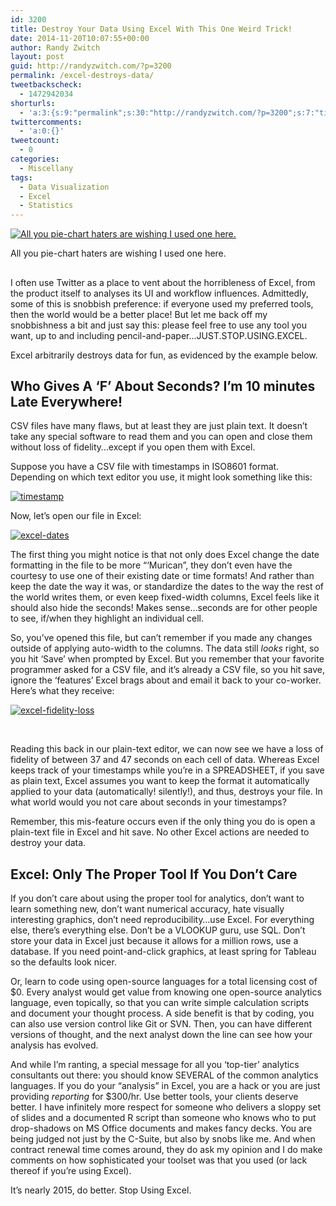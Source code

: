 ```yaml
---
id: 3200
title: Destroy Your Data Using Excel With This One Weird Trick!
date: 2014-11-20T10:07:55+00:00
author: Randy Zwitch
layout: post
guid: http://randyzwitch.com/?p=3200
permalink: /excel-destroys-data/
tweetbackscheck:
  - 1472942034
shorturls:
  - 'a:3:{s:9:"permalink";s:30:"http://randyzwitch.com/?p=3200";s:7:"tinyurl";s:26:"http://tinyurl.com/owunb8q";s:4:"isgd";s:19:"http://is.gd/p3mKbv";}'
twittercomments:
  - 'a:0:{}'
tweetcount:
  - 0
categories:
  - Miscellany
tags:
  - Data Visualization
  - Excel
  - Statistics
---
```

<div id="attachment_3201" style="width: 621px" class="wp-caption aligncenter">
  <a href="http://i1.wp.com/randyzwitch.com/wp-content/uploads/2014/11/pie-charts-are-better.png"><img class="size-full wp-image-3201" src="http://i1.wp.com/randyzwitch.com/wp-content/uploads/2014/11/pie-charts-are-better.png?fit=611%2C369" alt="All you pie-chart haters are wishing I used one here." srcset="http://i1.wp.com/randyzwitch.com/wp-content/uploads/2014/11/pie-charts-are-better.png?w=611 611w, http://i1.wp.com/randyzwitch.com/wp-content/uploads/2014/11/pie-charts-are-better.png?resize=150%2C90 150w, http://i1.wp.com/randyzwitch.com/wp-content/uploads/2014/11/pie-charts-are-better.png?resize=300%2C181 300w" sizes="(max-width: 611px) 100vw, 611px" data-recalc-dims="1" /></a>
  
  <p class="wp-caption-text">
    All you pie-chart haters are wishing I used one here.
  </p>
</div>

## 

I often use Twitter as a place to vent about the horribleness of Excel, from the product itself to analyses its UI and workflow influences. Admittedly, some of this is snobbish preference: if everyone used my preferred tools, then the world would be a better place! But let me back off my snobbishness a bit and just say this: please feel free to use any tool you want, up to and including pencil-and-paper&#8230;JUST.STOP.USING.EXCEL.
  

  


Excel arbitrarily destroys data for fun, as evidenced by the example below.

## Who Gives A &#8216;F&#8217; About Seconds? I&#8217;m 10 minutes Late Everywhere!

CSV files have many flaws, but at least they are just plain text. It doesn&#8217;t take any special software to read them and you can open and close them without loss of fidelity&#8230;except if you open them with Excel.

Suppose you have a CSV file with timestamps in ISO8601 format. Depending on which text editor you use, it might look something like this:

[<img class="aligncenter size-full wp-image-3209" src="http://i0.wp.com/randyzwitch.com/wp-content/uploads/2014/11/timestamp.png?fit=403%2C144" alt="timestamp" srcset="http://i0.wp.com/randyzwitch.com/wp-content/uploads/2014/11/timestamp.png?w=403 403w, http://i0.wp.com/randyzwitch.com/wp-content/uploads/2014/11/timestamp.png?resize=150%2C53 150w, http://i0.wp.com/randyzwitch.com/wp-content/uploads/2014/11/timestamp.png?resize=300%2C107 300w" sizes="(max-width: 403px) 100vw, 403px" data-recalc-dims="1" />](http://i0.wp.com/randyzwitch.com/wp-content/uploads/2014/11/timestamp.png)

Now, let&#8217;s open our file in Excel:

[<img class="aligncenter size-full wp-image-3211" src="http://i2.wp.com/randyzwitch.com/wp-content/uploads/2014/11/excel-dates.png?fit=972%2C543" alt="excel-dates" srcset="http://i2.wp.com/randyzwitch.com/wp-content/uploads/2014/11/excel-dates.png?w=972 972w, http://i2.wp.com/randyzwitch.com/wp-content/uploads/2014/11/excel-dates.png?resize=150%2C83 150w, http://i2.wp.com/randyzwitch.com/wp-content/uploads/2014/11/excel-dates.png?resize=300%2C167 300w" sizes="(max-width: 972px) 100vw, 972px" data-recalc-dims="1" />](http://i2.wp.com/randyzwitch.com/wp-content/uploads/2014/11/excel-dates.png)

The first thing you might notice is that not only does Excel change the date formatting in the file to be more &#8220;&#8216;Murican&#8221;, they don&#8217;t even have the courtesy to use one of their existing date or time formats! And rather than keep the date the way it was, or standardize the dates to the way the rest of the world writes them, or even keep fixed-width columns, Excel feels like it should also hide the seconds! Makes sense&#8230;seconds are for other people to see, if/when they highlight an individual cell.

So, you&#8217;ve opened this file, but can&#8217;t remember if you made any changes outside of applying auto-width to the columns. The data still _looks_ right, so you hit &#8216;Save&#8217; when prompted by Excel. But you remember that your favorite programmer asked for a CSV file, and it&#8217;s already a CSV file, so you hit save, ignore the &#8216;features&#8217; Excel brags about and email it back to your co-worker. Here&#8217;s what they receive:

[<img class="aligncenter size-full wp-image-3215" src="http://i1.wp.com/randyzwitch.com/wp-content/uploads/2014/11/excel-fidelity-loss.png?fit=353%2C143" alt="excel-fidelity-loss" srcset="http://i1.wp.com/randyzwitch.com/wp-content/uploads/2014/11/excel-fidelity-loss.png?w=353 353w, http://i1.wp.com/randyzwitch.com/wp-content/uploads/2014/11/excel-fidelity-loss.png?resize=150%2C60 150w, http://i1.wp.com/randyzwitch.com/wp-content/uploads/2014/11/excel-fidelity-loss.png?resize=300%2C121 300w" sizes="(max-width: 353px) 100vw, 353px" data-recalc-dims="1" />](http://i1.wp.com/randyzwitch.com/wp-content/uploads/2014/11/excel-fidelity-loss.png)

&nbsp;

Reading this back in our plain-text editor, we can now see we have a loss of fidelity of between 37 and 47 seconds on each cell of data. Whereas Excel keeps track of your timestamps while you&#8217;re in a SPREADSHEET, if you save as plain text, Excel assumes you want to keep the format it automatically applied to your data (automatically! silently!), and thus, destroys your file. In what world would you not care about seconds in your timestamps?

Remember, this mis-feature occurs even if the only thing you do is open a plain-text file in Excel and hit save. No other Excel actions are needed to destroy your data.

## Excel: Only The Proper Tool If You Don&#8217;t Care

If you don&#8217;t care about using the proper tool for analytics, don&#8217;t want to learn something new, don&#8217;t want numerical accuracy, hate visually interesting graphics, don&#8217;t need reproducibility&#8230;use Excel. For everything else, there&#8217;s everything else. Don&#8217;t be a VLOOKUP guru, use SQL. Don&#8217;t store your data in Excel just because it allows for a million rows, use a database. If you need point-and-click graphics, at least spring for Tableau so the defaults look nicer.

Or, learn to code using open-source languages for a total licensing cost of $0. Every analyst would get value from knowing one open-source analytics language, even topically, so that you can write simple calculation scripts and document your thought process. A side benefit is that by coding, you can also use version control like Git or SVN. Then, you can have different versions of thought, and the next analyst down the line can see how your analysis has evolved.

And while I&#8217;m ranting, a special message for all you &#8216;top-tier&#8217; analytics consultants out there: you should know SEVERAL of the common analytics languages. If you do your &#8220;analysis&#8221; in Excel, you are a hack or you are just providing _reporting_ for $300/hr. Use better tools, your clients deserve better. I have infinitely more respect for someone who delivers a sloppy set of slides and a documented R script than someone who knows who to put drop-shadows on MS Office documents and makes fancy decks. You are being judged not just by the C-Suite, but also by snobs like me. And when contract renewal time comes around, they do ask my opinion and I do make comments on how sophisticated your toolset was that you used (or lack thereof if you&#8217;re using Excel).

It&#8217;s nearly 2015, do better. Stop Using Excel.